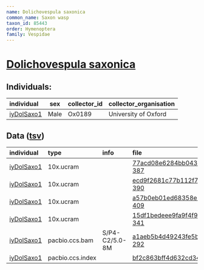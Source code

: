 ```yaml
---
name: Dolichovespula saxonica
common_name: Saxon wasp
taxon_id: 85443
order: Hymenoptera
family: Vespidae
---
```


# [Dolichovespula saxonica](https://www.ebi.ac.uk/ena/data/taxonomy/v1/taxon/tax-id/85443)

## Individuals:

| individual | sex | collector_id | collector_organisation |
| :--------- | :-: | :----------- | :--------------------- |
| [iyDolSaxo1](iyDolSaxo1.md) | Male | Ox0189 | University of Oxford |

## Data ([tsv](Dolichovespula_saxonica_data.tsv))

| individual | type | info | file |
| :--------- | :--- | :--- | :--- |
| [iyDolSaxo1](iyDolSaxo1.md) | 10x.ucram |  | [77acd08e6284bb0437f1737e778b66a3-387](https://darwin.cog.sanger.ac.uk/insects/Dolichovespula_saxonica/iyDolSaxo1/genomic_data/10x/33308_3%235.cram) |
| [iyDolSaxo1](iyDolSaxo1.md) | 10x.ucram |  | [ecd9f2681c77b112f7fb6c5fefde8eed-390](https://darwin.cog.sanger.ac.uk/insects/Dolichovespula_saxonica/iyDolSaxo1/genomic_data/10x/33308_3%236.cram) |
| [iyDolSaxo1](iyDolSaxo1.md) | 10x.ucram |  | [a57b0eb01ed68358e1078acf8fa0c244-409](https://darwin.cog.sanger.ac.uk/insects/Dolichovespula_saxonica/iyDolSaxo1/genomic_data/10x/33308_3%237.cram) |
| [iyDolSaxo1](iyDolSaxo1.md) | 10x.ucram |  | [15df1bedeee9fa9f4f96a088bb394301-341](https://darwin.cog.sanger.ac.uk/insects/Dolichovespula_saxonica/iyDolSaxo1/genomic_data/10x/33308_3%238.cram) |
| [iyDolSaxo1](iyDolSaxo1.md) | pacbio.ccs.bam | S/P4-C2/5.0-8M | [a1aeb5b4d49243fe5b725f18a1a56df7-292](https://darwin.cog.sanger.ac.uk/insects/Dolichovespula_saxonica/iyDolSaxo1/genomic_data/pacbio/m64094_200214_134822.ccs.bam) |
| [iyDolSaxo1](iyDolSaxo1.md) | pacbio.ccs.index |  | [bf2c863bff4d632cd342467d44963bbe](https://darwin.cog.sanger.ac.uk/insects/Dolichovespula_saxonica/iyDolSaxo1/genomic_data/pacbio/m64094_200214_134822.ccs.bam.pbi) |
